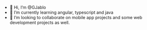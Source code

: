- 👋 Hi, I’m @GJablo
- 🌱 I’m currently learning angular, typescript and java
- 💞️ I’m looking to collaborate on mobile app projects and some web development projects as well.


<!---
GJablo/GJablo is a ✨ special ✨ repository because its `README.md` (this file) appears on your GitHub profile.
You can click the Preview link to take a look at your changes.
--->

